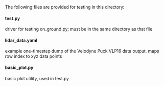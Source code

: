 The following files are provided for testing in this directory:

#### test.py
driver for testing on_ground.py; must be in the same directory as that file

#### lidar_data.yaml
example one-timestep dump of the Velodyne Puck VLP16 data output. maps row index to xyz data points

#### basic_plot.py 
basic plot utility, used in test.py